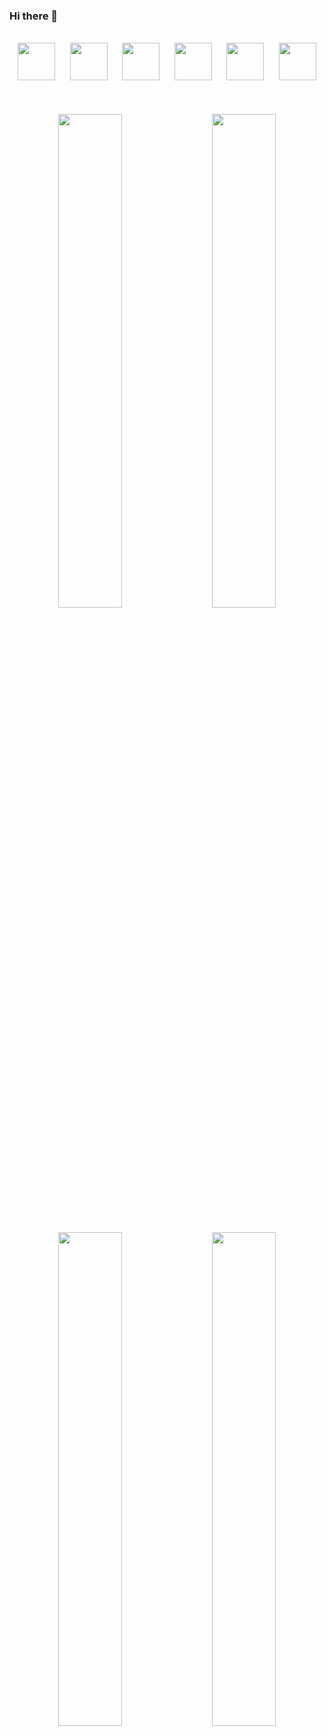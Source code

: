 ### Hi there 👋

<!--
**Ehab-Shaaban88/Ehab-Shaaban88** is a ✨ _special_ ✨ repository because its `README.md` (this file) appears on your GitHub profile.

Here are some ideas to get you started:

- 🔭 I’m currently working on ...
- 🌱 I’m currently learning ...
- 👯 I’m looking to collaborate on ...
- 🤔 I’m looking for help with ...
- 💬 Ask me about ...
- 📫 How to reach me: ...
- 😄 Pronouns: ...
- ⚡ Fun fact: ...
-->
 
<br/>
<div align="center">
  <img
    src="https://cdn.jsdelivr.net/gh/devicons/devicon@latest/icons/html5/html5-plain.svg"
    width="60px"
  />&nbsp;&nbsp;&nbsp;&nbsp;&nbsp;
  <img
    src="https://cdn.jsdelivr.net/gh/devicons/devicon@latest/icons/css3/css3-plain.svg"
    width="60px"
    />&nbsp;&nbsp;&nbsp;&nbsp;&nbsp;
  <img
    src="https://cdn.jsdelivr.net/gh/devicons/devicon@latest/icons/javascript/javascript-plain.svg"
    width="60px"
  />&nbsp;&nbsp;&nbsp;&nbsp;&nbsp;
  <img
    src="https://cdn.jsdelivr.net/gh/devicons/devicon@latest/icons/typescript/typescript-plain.svg"
    width="60px"
  />&nbsp;&nbsp;&nbsp;&nbsp;&nbsp;
  <img
    src="https://cdn.jsdelivr.net/gh/devicons/devicon@latest/icons/react/react-original.svg"
    width="60px"
  />&nbsp;&nbsp;&nbsp;&nbsp;&nbsp;
  <img
    src="https://cdn.jsdelivr.net/gh/devicons/devicon@latest/icons/redux/redux-original.svg"
    width="60px"
  />
  <br />
  <br />
  <br />
  <br />
 <div>
  <img
    src="https://github-readme-stats.vercel.app/api?username=Ehab-Shaaban88&show_icons=true&theme=merko&&hide_border=true" width="45%"
  />&nbsp;&nbsp;&nbsp;&nbsp;&nbsp;<img
    src="https://github-readme-streak-stats.herokuapp.com/?user=Ehab-Shaaban88&theme=merko&&hide_border=true" width="45%"
  />
 </div>
  <br />
  <br />
 <div>
  <img
    src="https://github-readme-stats.vercel.app/api/top-langs/?username=Ehab-Shaaban88&theme=merko&&hide_border=true" width="45%"
  />&nbsp;&nbsp;&nbsp;&nbsp;&nbsp;<img
    src="https://github-readme-stats.vercel.app/api/wakatime?username=EhabShaaban&theme=merko&&hide_border=true" width="45%"
  />
 </div> 
</div>
 
